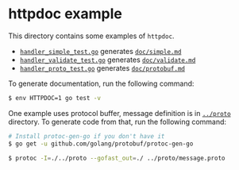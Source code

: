 # httpdoc example

This directory contains some examples of `httpdoc`.

- [`handler_simple_test.go`](/_example/handler_simple_test.go) generates [`doc/simple.md`](/_example/doc/simple.md)
- [`handler_validate_test.go`](/_example/handler_validate_test.go) generates [`doc/validate.md`](/_example/doc/validate.md)
- [`handler_proto_test.go`](/_example/handler_proto_test.go) generates [`doc/protobuf.md`](/_example/doc/protobuf.md)

To generate documentation, run the following command:

```bash
$ env HTTPDOC=1 go test -v
```

One example uses protocol buffer, message definition is in [`../proto`](../proto) directory. To generate code from that, run the following command:

```bash
# Install protoc-gen-go if you don't have it
$ go get -u github.com/golang/protobuf/protoc-gen-go

$ protoc -I=./../proto --gofast_out=./ ../proto/message.proto
```
